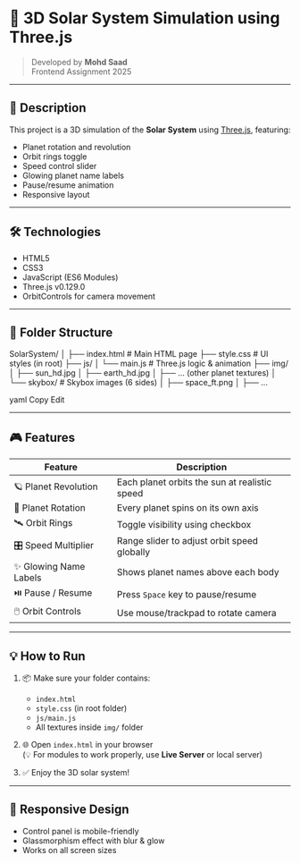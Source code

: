 # 🌌 3D Solar System Simulation using Three.js

> Developed by **Mohd Saad**  
> Frontend Assignment 2025  

---

## 🔭 Description

This project is a 3D simulation of the **Solar System** using [Three.js](https://threejs.org/), featuring:

- Planet rotation and revolution
- Orbit rings toggle
- Speed control slider
- Glowing planet name labels
- Pause/resume animation
- Responsive layout

---

## 🛠 Technologies

- HTML5  
- CSS3  
- JavaScript (ES6 Modules)  
- Three.js v0.129.0  
- OrbitControls for camera movement

---

## 📁 Folder Structure

SolarSystem/
│
├── index.html # Main HTML page
├── style.css # UI styles (in root)
├── js/
│ └── main.js # Three.js logic & animation
├── img/
│ ├── sun_hd.jpg
│ ├── earth_hd.jpg
│ ├── ... (other planet textures)
│ └── skybox/ # Skybox images (6 sides)
│ ├── space_ft.png
│ ├── ...

yaml
Copy
Edit

---

## 🎮 Features

| Feature                  | Description                                      |
|--------------------------|--------------------------------------------------|
| 🪐 Planet Revolution     | Each planet orbits the sun at realistic speed    |
| 🔄 Planet Rotation       | Every planet spins on its own axis               |
| 🛰️ Orbit Rings          | Toggle visibility using checkbox                 |
| 🎛️ Speed Multiplier     | Range slider to adjust orbit speed globally      |
| ✨ Glowing Name Labels   | Shows planet names above each body               |
| ⏯️ Pause / Resume      | Press `Space` key to pause/resume                |
| 🖱️ Orbit Controls       | Use mouse/trackpad to rotate camera              |

---

## 💡 How to Run

1. 📦 Make sure your folder contains:

   - `index.html`
   - `style.css` (in root folder)
   - `js/main.js`
   - All textures inside `img/` folder

2. 🌐 Open `index.html` in your browser  
   (💡 For modules to work properly, use **Live Server** or local server)

3. ✅ Enjoy the 3D solar system!

---

## 📱 Responsive Design

- Control panel is mobile-friendly  
- Glassmorphism effect with blur & glow  
- Works on all screen sizes
